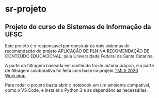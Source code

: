 # sr-projeto
## Projeto do curso de Sistemas de Informação da UFSC

Este projeto é o responsável por construir os dois sistemas de recomendação do projeto APLICAÇÃO DE PLN NA RECOMENDAÇÃO DE CONTEÚDO EDUCACIONAL, pela Universidade Federal de Santa Catarina.

A parte da filtragem baseada em conteúdo foi de autoria própria, e a parte de filtragem colaborativa foi feita com base no projeto [TMLS 2020 Workshop](https://github.com/topspinj/tmls-2020-recommender-workshop).

Para rodar o projeto basta abrir o notebook em um ambiente compatível, como o VS Code, e instalar o Python 3 e as dependências necessárias.
